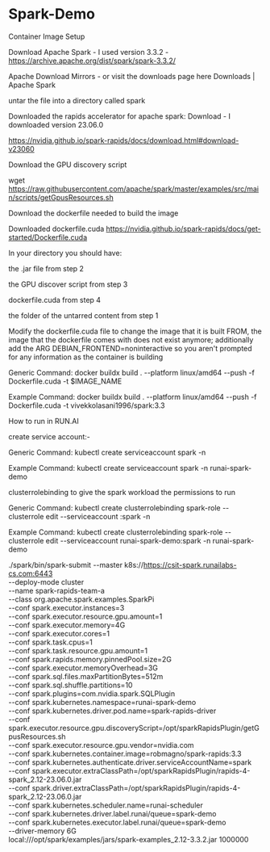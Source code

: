 # Spark-Demo
Container Image Setup 

Download Apache Spark - I used version 3.3.2 - https://archive.apache.org/dist/spark/spark-3.3.2/

Apache Download Mirrors - or visit the downloads page here Downloads | Apache Spark 

untar the file into a directory called spark 

Downloaded the rapids accelerator for apache spark: Download - I downloaded version 23.06.0

https://nvidia.github.io/spark-rapids/docs/download.html#download-v23060

Download the GPU discovery script 

wget https://raw.githubusercontent.com/apache/spark/master/examples/src/main/scripts/getGpusResources.sh

Download the dockerfile needed to build the image

Downloaded dockerfile.cuda https://nvidia.github.io/spark-rapids/docs/get-started/Dockerfile.cuda 

In your directory you should have:

the .jar file from step 2

the GPU discover script from step 3

dockerfile.cuda from step 4

the folder of the untarred content from step 1 

Modify the dockerfile.cuda file to change the image that it is built FROM, the image that the dockerfile comes with does not exist anymore; additionally add the ARG DEBIAN_FRONTEND=noninteractive so you aren't prompted for any information as the container is building


Generic Command:
docker buildx build . --platform linux/amd64 --push -f Dockerfile.cuda -t $IMAGE_NAME

Example Command: 
docker buildx build . --platform linux/amd64 --push -f Dockerfile.cuda -t vivekkolasani1996/spark:3.3


How to run in RUN.AI

create service account:-

Generic Command:
kubectl create serviceaccount spark -n <runai-project-namespace>

Example Command:
kubectl create serviceaccount spark -n runai-spark-demo


clusterrolebinding to give the spark workload the permissions to run

Generic Command:
kubectl create clusterrolebinding spark-role --clusterrole edit --serviceaccount <runai-project-namespace>:spark -n <runai-project-namespace>

Example Command:
kubectl create clusterrolebinding spark-role --clusterrole edit --serviceaccount runai-spark-demo:spark -n runai-spark-demo


./spark/bin/spark-submit --master k8s://https://csit-spark.runailabs-cs.com:6443 \
--deploy-mode cluster \
--name spark-rapids-team-a \
--class org.apache.spark.examples.SparkPi \
--conf spark.executor.instances=3 \
--conf spark.executor.resource.gpu.amount=1 \
--conf spark.executor.memory=4G \
--conf spark.executor.cores=1 \
--conf spark.task.cpus=1 \
--conf spark.task.resource.gpu.amount=1 \
--conf spark.rapids.memory.pinnedPool.size=2G \
--conf spark.executor.memoryOverhead=3G \
--conf spark.sql.files.maxPartitionBytes=512m \
--conf spark.sql.shuffle.partitions=10 \
--conf spark.plugins=com.nvidia.spark.SQLPlugin \
--conf spark.kubernetes.namespace=runai-spark-demo \
--conf spark.kubernetes.driver.pod.name=spark-rapids-driver \
--conf spark.executor.resource.gpu.discoveryScript=/opt/sparkRapidsPlugin/getGpusResources.sh \
--conf spark.executor.resource.gpu.vendor=nvidia.com \
--conf spark.kubernetes.container.image=robmagno/spark-rapids:3.3 \
--conf spark.kubernetes.authenticate.driver.serviceAccountName=spark \
--conf spark.executor.extraClassPath=/opt/sparkRapidsPlugin/rapids-4-spark_2.12-23.06.0.jar \
--conf spark.driver.extraClassPath=/opt/sparkRapidsPlugin/rapids-4-spark_2.12-23.06.0.jar \
--conf spark.kubernetes.scheduler.name=runai-scheduler \
--conf spark.kubernetes.driver.label.runai/queue=spark-demo \
--conf spark.kubernetes.executor.label.runai/queue=spark-demo \
--driver-memory 6G \
local:///opt/spark/examples/jars/spark-examples_2.12-3.3.2.jar 1000000
